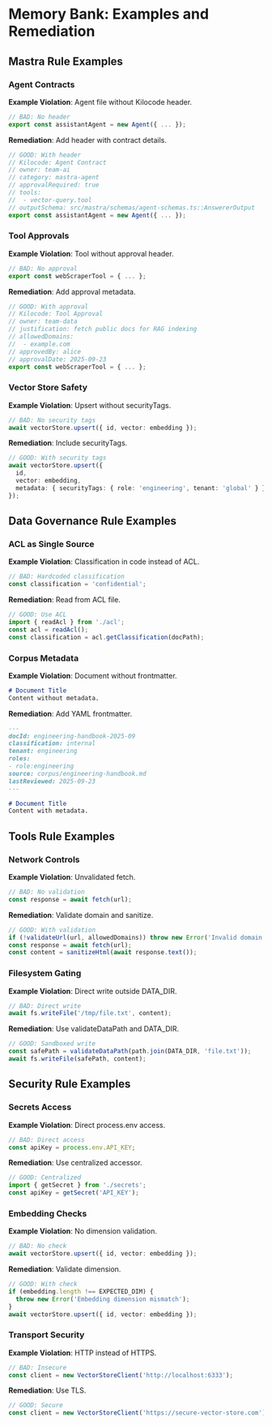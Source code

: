 # Memory Bank: Examples and Remediation

## Mastra Rule Examples

### Agent Contracts
**Example Violation**: Agent file without Kilocode header.
```typescript
// BAD: No header
export const assistantAgent = new Agent({ ... });
```

**Remediation**: Add header with contract details.
```typescript
// GOOD: With header
// Kilocode: Agent Contract
// owner: team-ai
// category: mastra-agent
// approvalRequired: true
// tools:
//  - vector-query.tool
// outputSchema: src/mastra/schemas/agent-schemas.ts::AnswererOutput
export const assistantAgent = new Agent({ ... });
```

### Tool Approvals
**Example Violation**: Tool without approval header.
```typescript
// BAD: No approval
export const webScraperTool = { ... };
```

**Remediation**: Add approval metadata.
```typescript
// GOOD: With approval
// Kilocode: Tool Approval
// owner: team-data
// justification: fetch public docs for RAG indexing
// allowedDomains:
//  - example.com
// approvedBy: alice
// approvalDate: 2025-09-23
export const webScraperTool = { ... };
```

### Vector Store Safety
**Example Violation**: Upsert without securityTags.
```typescript
// BAD: No security tags
await vectorStore.upsert({ id, vector: embedding });
```

**Remediation**: Include securityTags.
```typescript
// GOOD: With security tags
await vectorStore.upsert({
  id,
  vector: embedding,
  metadata: { securityTags: { role: 'engineering', tenant: 'global' } }
});
```

## Data Governance Rule Examples

### ACL as Single Source
**Example Violation**: Classification in code instead of ACL.
```typescript
// BAD: Hardcoded classification
const classification = 'confidential';
```

**Remediation**: Read from ACL file.
```typescript
// GOOD: Use ACL
import { readAcl } from './acl';
const acl = readAcl();
const classification = acl.getClassification(docPath);
```

### Corpus Metadata
**Example Violation**: Document without frontmatter.
```markdown
# Document Title
Content without metadata.
```

**Remediation**: Add YAML frontmatter.
```markdown
---
docId: engineering-handbook-2025-09
classification: internal
tenant: engineering
roles:
- role:engineering
source: corpus/engineering-handbook.md
lastReviewed: 2025-09-23
---

# Document Title
Content with metadata.
```

## Tools Rule Examples

### Network Controls
**Example Violation**: Unvalidated fetch.
```typescript
// BAD: No validation
const response = await fetch(url);
```

**Remediation**: Validate domain and sanitize.
```typescript
// GOOD: With validation
if (!validateUrl(url, allowedDomains)) throw new Error('Invalid domain');
const response = await fetch(url);
const content = sanitizeHtml(await response.text());
```

### Filesystem Gating
**Example Violation**: Direct write outside DATA_DIR.
```typescript
// BAD: Direct write
await fs.writeFile('/tmp/file.txt', content);
```

**Remediation**: Use validateDataPath and DATA_DIR.
```typescript
// GOOD: Sandboxed write
const safePath = validateDataPath(path.join(DATA_DIR, 'file.txt'));
await fs.writeFile(safePath, content);
```

## Security Rule Examples

### Secrets Access
**Example Violation**: Direct process.env access.
```typescript
// BAD: Direct access
const apiKey = process.env.API_KEY;
```

**Remediation**: Use centralized accessor.
```typescript
// GOOD: Centralized
import { getSecret } from './secrets';
const apiKey = getSecret('API_KEY');
```

### Embedding Checks
**Example Violation**: No dimension validation.
```typescript
// BAD: No check
await vectorStore.upsert({ id, vector: embedding });
```

**Remediation**: Validate dimension.
```typescript
// GOOD: With check
if (embedding.length !== EXPECTED_DIM) {
  throw new Error('Embedding dimension mismatch');
}
await vectorStore.upsert({ id, vector: embedding });
```

### Transport Security
**Example Violation**: HTTP instead of HTTPS.
```typescript
// BAD: Insecure
const client = new VectorStoreClient('http://localhost:6333');
```

**Remediation**: Use TLS.
```typescript
// GOOD: Secure
const client = new VectorStoreClient('https://secure-vector-store.com');
